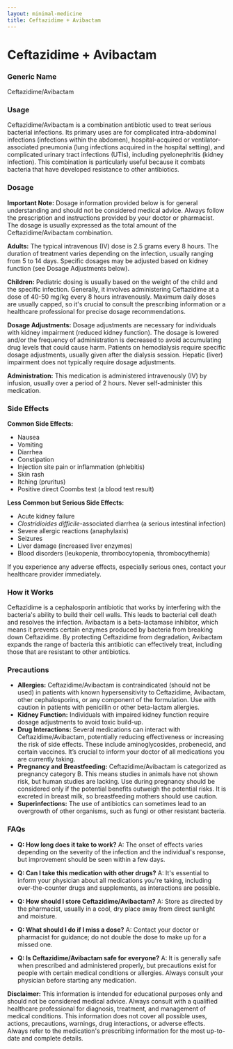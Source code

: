 ```yaml
---
layout: minimal-medicine
title: Ceftazidime + Avibactam
---
```


# Ceftazidime + Avibactam
### Generic Name
Ceftazidime/Avibactam

### Usage
Ceftazidime/Avibactam is a combination antibiotic used to treat serious bacterial infections.  Its primary uses are for complicated intra-abdominal infections (infections within the abdomen), hospital-acquired or ventilator-associated pneumonia (lung infections acquired in the hospital setting), and complicated urinary tract infections (UTIs), including pyelonephritis (kidney infection).  This combination is particularly useful because it combats bacteria that have developed resistance to other antibiotics.

### Dosage

**Important Note:** Dosage information provided below is for general understanding and should not be considered medical advice.  Always follow the prescription and instructions provided by your doctor or pharmacist.  The dosage is usually expressed as the total amount of the Ceftazidime/Avibactam combination.

**Adults:** The typical intravenous (IV) dose is 2.5 grams every 8 hours.  The duration of treatment varies depending on the infection, usually ranging from 5 to 14 days.  Specific dosages may be adjusted based on kidney function (see Dosage Adjustments below).

**Children:** Pediatric dosing is usually based on the weight of the child and the specific infection.  Generally, it involves administering Ceftazidime at a dose of 40-50 mg/kg every 8 hours intravenously. Maximum daily doses are usually capped, so it's crucial to consult the prescribing information or a healthcare professional for precise dosage recommendations.

**Dosage Adjustments:**  Dosage adjustments are necessary for individuals with kidney impairment (reduced kidney function). The dosage is lowered and/or the frequency of administration is decreased to avoid accumulating drug levels that could cause harm.  Patients on hemodialysis require specific dosage adjustments, usually given after the dialysis session.  Hepatic (liver) impairment does not typically require dosage adjustments.

**Administration:** This medication is administered intravenously (IV) by infusion, usually over a period of 2 hours.  Never self-administer this medication.

### Side Effects

**Common Side Effects:**

* Nausea
* Vomiting
* Diarrhea
* Constipation
* Injection site pain or inflammation (phlebitis)
* Skin rash
* Itching (pruritus)
* Positive direct Coombs test (a blood test result)


**Less Common but Serious Side Effects:**

* Acute kidney failure
* <i>Clostridioides difficile</i>-associated diarrhea (a serious intestinal infection)
* Severe allergic reactions (anaphylaxis)
* Seizures
* Liver damage (increased liver enzymes)
* Blood disorders (leukopenia, thrombocytopenia, thrombocythemia)


If you experience any adverse effects, especially serious ones, contact your healthcare provider immediately.

### How it Works

Ceftazidime is a cephalosporin antibiotic that works by interfering with the bacteria's ability to build their cell walls.  This leads to bacterial cell death and resolves the infection.  Avibactam is a beta-lactamase inhibitor, which means it prevents certain enzymes produced by bacteria from breaking down Ceftazidime.  By protecting Ceftazidime from degradation, Avibactam expands the range of bacteria this antibiotic can effectively treat, including those that are resistant to other antibiotics.


### Precautions

* **Allergies:** Ceftazidime/Avibactam is contraindicated (should not be used) in patients with known hypersensitivity to Ceftazidime, Avibactam, other cephalosporins, or any component of the formulation.  Use with caution in patients with penicillin or other beta-lactam allergies.
* **Kidney Function:**  Individuals with impaired kidney function require dosage adjustments to avoid toxic build-up.
* **Drug Interactions:** Several medications can interact with Ceftazidime/Avibactam, potentially reducing effectiveness or increasing the risk of side effects.  These include aminoglycosides, probenecid, and certain vaccines. It’s crucial to inform your doctor of all medications you are currently taking.
* **Pregnancy and Breastfeeding:**  Ceftazidime/Avibactam is categorized as pregnancy category B. This means studies in animals have not shown risk, but human studies are lacking.  Use during pregnancy should be considered only if the potential benefits outweigh the potential risks.  It is excreted in breast milk, so breastfeeding mothers should use caution.
* **Superinfections:**  The use of antibiotics can sometimes lead to an overgrowth of other organisms, such as fungi or other resistant bacteria.


### FAQs

* **Q: How long does it take to work?** A: The onset of effects varies depending on the severity of the infection and the individual's response, but improvement should be seen within a few days.

* **Q: Can I take this medication with other drugs?** A:  It's essential to inform your physician about all medications you're taking, including over-the-counter drugs and supplements, as interactions are possible.

* **Q: How should I store Ceftazidime/Avibactam?** A: Store as directed by the pharmacist, usually in a cool, dry place away from direct sunlight and moisture.

* **Q: What should I do if I miss a dose?** A: Contact your doctor or pharmacist for guidance; do not double the dose to make up for a missed one.

* **Q: Is Ceftazidime/Avibactam safe for everyone?** A: It is generally safe when prescribed and administered properly, but precautions exist for people with certain medical conditions or allergies.  Always consult your physician before starting any medication.


**Disclaimer:** This information is intended for educational purposes only and should not be considered medical advice. Always consult with a qualified healthcare professional for diagnosis, treatment, and management of medical conditions.  This information does not cover all possible uses, actions, precautions, warnings, drug interactions, or adverse effects.  Always refer to the medication's prescribing information for the most up-to-date and complete details.
